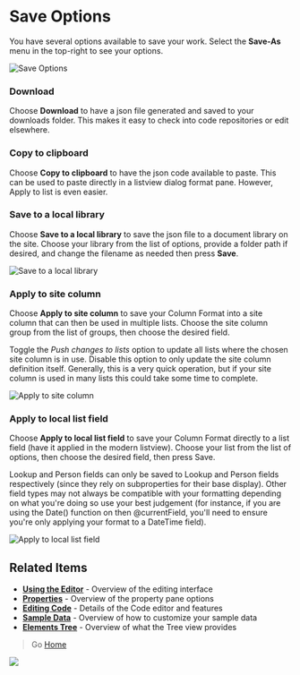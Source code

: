 # Save Options

You have several options available to save your work. Select the **Save-As** menu in the top-right to see your options.

![Save Options](../assets/SaveOptions.png)

### Download
Choose **Download** to have a json file generated and saved to your downloads folder. This makes it easy to check into code repositories or edit elsewhere.

### Copy to clipboard
Choose **Copy to clipboard** to have the json code available to paste. This can be used to paste directly in a listview dialog format pane. However, Apply to list is even easier.

### Save to a local library
Choose **Save to a local library** to save the json file to a document library on the site. Choose your library from the list of options, provide a folder path if desired, and change the filename as needed then press **Save**.

![Save to a local library](../assets/SaveToLibrary.png)

### Apply to site column
Choose **Apply to site column** to save your Column Format into a site column that can then be used in multiple lists. Choose the site column group from the list of groups, then choose the desired field.

Toggle the _Push changes to lists_ option to update all lists where the chosen site column is in use. Disable this option to only update the site column definition itself. Generally, this is a very quick operation, but if your site column is used in many lists this could take some time to complete.

![Apply to site column](../assets/ApplyToSiteColumn.png)

### Apply to local list field
Choose **Apply to local list field** to save your Column Format directly to a list field (have it applied in the modern listview). Choose your list from the list of options, then choose the desired field, then press Save.

Lookup and Person fields can only be saved to Lookup and Person fields respectively (since they rely on subproperties for their base display). Other field types may not always be compatible with your formatting depending on what you're doing so use your best judgement (for instance, if you are using the Date() function on then @currentField, you'll need to ensure you're only applying your format to a DateTime field).

![Apply to local list field](../assets/ApplyToList.png)

## Related Items

- **[Using the Editor](./index.md)** - Overview of the editing interface
- **[Properties](./properties.md)** - Overview of the property pane options
- **[Editing Code](./code-editor.md)** - Details of the Code editor and features
- **[Sample Data](./sample-data.md)** - Overview of how to customize your sample data
- **[Elements Tree](./tree.md)** - Overview of what the Tree view provides

> Go [Home](../index.md)

![](https://pnptelemetry.azurewebsites.net/sp-dev-solutions/solutions/ColumnFormatter/wiki/Editor/Saving)